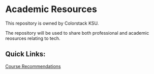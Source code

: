 # Academic Resources

This repository is owned by Colorstack KSU.

The repository will be used to share both professional and academic reosurces relating to tech.

## Quick Links:

[Course Recommendations](https://github.com/colorstacksu/AcademicResources/blob/main/CourseRecommendations.md)
